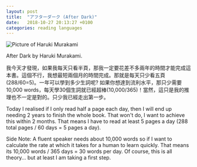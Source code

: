 ```yaml
---
layout: post
title:  "アフターダーク (After Dark)"
date:   2018-10-27 20:13:27 +0100
categories: reading languages
---
```

![Picture of Haruki Murakami](https://upload.wikimedia.org/wikipedia/commons/7/75/HarukiMurakami.png)

After Dark by Haruki Murakami.

我今天才發現，如果我每天只看半頁，那我一定要花差不多兩年的時間才能完成這本書。這個不行，我想最短兩個月的時間完成。那就是每天只少看五頁(288/60=5)。一年可以學到多少生詞呢? 如果你想達到流利水平，那只少需要10,000 words，每天學30個生詞就已經超棒(10,000/365)！當然，這只是我的推理也不一定是對的。只少我已經走出第一步。

Today I realised if I only read half a page each day, then I will end up needing 2 years to finish the whole book. That won't do, I want to achieve this within 2 months. That means I have to read at least 5 pages a day (288 total pages / 60 days = 5 pages a day).

Side Note: A fluent speaker needs about 10,000 words so if I want to calculate the rate at which it takes for a human to learn quickly. That means its 10,000 words / 365 days = 30 words per day. Of course, this is all theory... but at least I am taking a first step.
